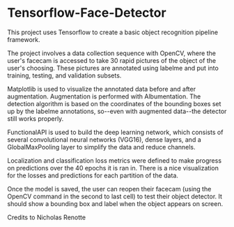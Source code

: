 # Tensorflow-Face-Detector

This project uses Tensorflow to create a basic object recognition pipeline framework.

The project involves a data collection sequence with OpenCV, where the user's facecam is accessed to take 30 rapid pictures of the object of the user's choosing. These pictures are annotated using labelme and put into training, testing, and validation subsets.

Matplotlib is used to visualize the annotated data before and after augmentation. Augmentation is performed with Albumentation. The detection algorithm is based on the coordinates of the bounding boxes set up by the labelme annotations, so--even with augmented data--the detector still works properly.

FunctionalAPI is used to build the deep learning network, which consists of several convolutional neural networks (VGG16), dense layers, and a GlobalMaxPooling layer to simplify the data and reduce channels.

Localization and classification loss metrics were defined to make progress on predictions over the 40 epochs it is ran in. There is a nice visualization for the losses and predictions for each partition of the data.

Once the model is saved, the user can reopen their facecam (using the OpenCV command in the second to last cell) to test their object detector. It should show a bounding box and label when the object appears on screen.

Credits to Nicholas Renotte
